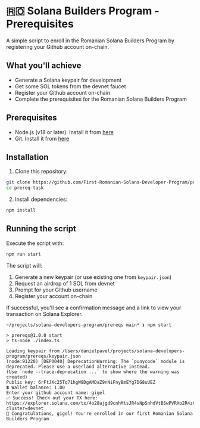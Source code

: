 # 🇷🇴 Solana Builders Program - Prerequisites

A simple script to enroll in the Romanian Solana Builders Program by registering your Github account on-chain.

## What you'll achieve

- Generate a Solana keypair for development
- Get some SOL tokens from the devnet faucet
- Register your Github account on-chain
- Complete the prerequisites for the Romanian Solana Builders Program

## Prerequisites

- Node.js (v18 or later). Install it from [here](https://nodejs.org/en/download)
- Git. Install it from [here](https://git-scm.com/book/en/v2/Getting-Started-Installing-Git)

## Installation

1. Clone this repository:

```bash
git clone https://github.com/First-Romanian-Solana-Developer-Program/prereq-task.git
cd prereq-task
```

2. Install dependencies:

```bash
npm install
```

## Running the script

Execute the script with:

```bash
npm run start
```

The script will:

1. Generate a new keypair (or use existing one from `keypair.json`)
2. Request an airdrop of 1 SOL from devnet
3. Prompt for your Github username
4. Register your account on-chain

If successful, you'll see a confirmation message and a link to view your transaction on Solana Explorer.

```
~/projects/solana-developers-program/prereqs main* ❯ npm start                                                                                                                                        

> prereqs@1.0.0 start
> ts-node ./index.ts

Loading keypair from /Users/danielpavel/projects/solana-developers-program/prereqs/keypair.json
(node:91220) [DEP0040] DeprecationWarning: The `punycode` module is deprecated. Please use a userland alternative instead.
(Use `node --trace-deprecation ...` to show where the warning was created)
Public key: 6rFtJKc25Tq71hgW8DgAMDaZ9nNiFnyBmEYg7DG8uUEZ
💲 Wallet balance: 1.00
Enter your github account name: gigel
✅ Success! Check out your TX here: https://explorer.solana.com/tx/4o28ajgd9cnhMtsJR4sNpSnhdVtBSwPVRXo2R4zCaB7phLDGuxUvuL2ysiGYvytBqPvmqWbjo5GjDevWhJLf2okg?cluster=devnet
🎉 Congratulations, gigel! You're enrolled in our first Romanian Solana Builders Program
```
